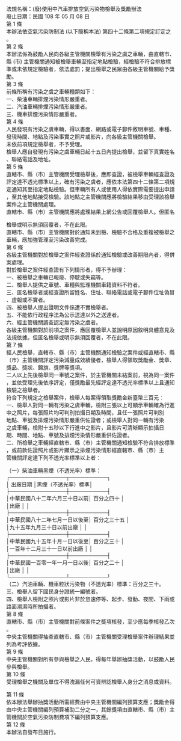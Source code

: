 法規名稱：(廢)使用中汽車排放空氣污染物檢舉及獎勵辦法  
廢止日期：民國 108 年 05 月 08 日  
第 1 條  
本辦法依空氣污染防制法 (以下簡稱本法) 第四十二條第二項規定訂定之  
。  
第 2 條  
本辦法係為鼓勵人民向各級主管機關檢舉有污染之虞之車輛，由直轄市、  
縣 (市) 主管機關通知被檢舉車輛至指定地點檢驗，經檢驗不符合排放標  
準或未依規定檢驗者，依法處罰；提出檢舉之民眾由各級主管機關給予獎  
勵。  
第 3 條  
前條所稱有污染之虞之車輛種類如下：  
一、柴油車輛排煙污染情形嚴重者。  
二、汽油車輛排煙污染情形嚴重者。  
三、機車排煙污染情形嚴重者。  
第 4 條  
人民發現有污染之虞車輛，得以書面、網路或電子郵件敘明車號、車種、  
發現時間、地點及污染事實之照片或影片，向各級主管機關檢舉。  
未依前項規定檢舉者，不予受理。  
檢舉人應自發現有污染之虞車輛日起十五日內提出檢舉，並留下真實姓名  
、聯絡電話及地址。  
第 5 條  
直轄市、縣（市）主管機關受理檢舉後，應即查證，被檢舉車輛經查證及  
評定達不透光標準以上，確有污染之虞者，應依本法第四十二條第二項規  
定通知其至指定地點檢驗。但車輛所有人或使用人得依實際需要提出申請  
，至其他地點接受檢驗。該地點之主管機關應將檢驗結果移由受理該檢舉  
案件之主管機關處理。  
直轄市、縣（市）主管機關應將處理結果上網公告或回覆檢舉人。但匿名  


檢舉或明示無須回覆者，不在此限。  
直轄市、縣（市）主管機關對於通知未到檢、檢驗不合格及重複被檢舉之  
車輛，應加強管理至污染改善完成。  
第 6 條  
各級主管機關對於檢舉之案件經查證係於通知檢驗或改善期限內者，得併  
案處理。  
對於檢舉之案件經查證有下列情形者，得不予辦理：  
一、被檢舉之車輛已報廢、停駛或失竊等。  
二、檢舉人提供之車號、車種與監理機關車籍資料不符者。  
三、匿名檢舉者或經查證所留姓名、住址、聯絡電話或電子郵件位址偽冒  
、虛報或不實者。  
四、被檢舉人提出證明文件係遭不實檢舉者。  
五、不能依行政程序法為公示送達以外之送達者。  
六、經主管機關調查認定無污染之虞者。  
各級主管機關對於前項之案件，應回覆檢舉人並說明原因敘明具體意見及  
法規依據。但匿名檢舉或明示無須回覆者，不在此限。  
第 7 條  
經人民檢舉，直轄市、縣（市）主管機關通知檢驗之案件或經直轄市、縣  
（市）主管機關評定污染減量成效績優者，檢舉人得領取獎勵金、獎章、  
獎品、獎狀、錦旗、獎牌等獎項。  
二人以上先後檢舉同一車號之案件，於主管機關未結案前，視為同一案件  
，並依受理先後依序評定，僅獎勵最先經評定達不透光率標準以上且通知  
檢驗之檢舉者。  
符合下列規定之檢舉案件，檢舉人每案得領取獎勵金新臺幣三百元：  
一、檢舉人對同一輛有污染之虞車輛，檢附三張以上可顯示車輛確為行進  
中之照片，每張照片均可判別拍攝日期及時間，且任一張照片可判別  
地點、車號及排煙污染情形嚴重供佐證者；或檢舉人對同一輛有污染  
之虞車輛，檢附十五秒以下行進中之影片，且影片可清晰顯示拍攝日  
期、時間、地點、車號及排煙污染情形嚴重供佐證者。  
二、所檢舉之車輛經直轄市、縣（市）主管機關通知檢驗不符合排放標準  
，或前款佐證照片或影片顯示之排煙污染情形經直轄市、縣（市）主  
管機關評定達下列不透光率標準以上者：  


（一）柴油車輛黑煙（不透光率）標準：  
┌───────────────┬──────────┐  
│ 出廠日期 │黑煙（不透光率）標準│  
├───────────────┼──────────┤  
│中華民國八十二年六月三十日以前│ 百分之四十 │  
│出廠 │ │  
├───────────────┼──────────┤  
│中華民國八十二年七月一日以後至│ 百分之三十五 │  
│九十五年九月三十日以前出廠 │ │  
├───────────────┼──────────┤  
│中華民國九十五年十月一日以後至│ 百分之三十 │  
│一百年十二月三十一日以前出廠 │ │  
├───────────────┼──────────┤  
│中華民國一百零一年一月一日以後│ 百分之二十 │  
│出廠 │ │  
└───────────────┴──────────┘  
（二）汽油車輛、機車粒狀污染物（不透光率）標準：百分之三十。  
三、檢舉人留下國民身分證統一編號者。  
四、檢舉人檢附之照片或影片非於怠速停等、起步、發動、夜間、下雨或  
路面潮濕時所拍攝者。  
第 8 條  
直轄市、縣（市）主管機關對前條案件之獎項核發，至少應每季核發乙次  
。  
中央主管機關得抽查直轄市、縣（市）主管機關受理檢舉案件辦理結果並  
列為考評依據。  
第 9 條  
中央主管機關對所有參與檢舉之人民，得每年舉辦抽獎活動，以鼓勵人民  
參與檢舉。  
第 10 條  
受理檢舉之機關及單位不得洩漏任何可資辨認檢舉人身分之消息或資料。  


第 11 條  
依本辦法舉辦抽獎活動所需經費由中央主管機關編列預算支應；獎勵金得  
由中央主管機關編列預算補助二分之一，其餘獎項由直轄市、縣（市）主  
管機關於空氣污染防制費項下編列預算支應。  
第 12 條  
本辦法自發布日施行。  


